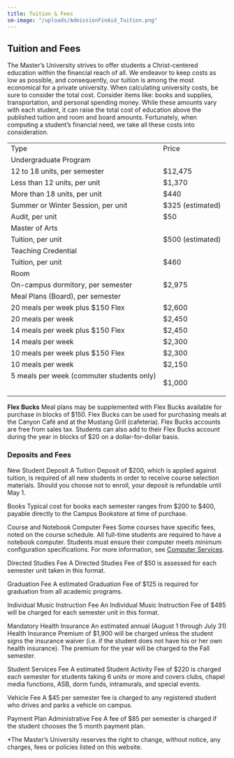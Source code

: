 ```yaml
---
title: Tuition & Fees
sm-image: "/uploads/AdmissionFinAid_Tuition.png"
---
```


## Tuition and Fees

The Master’s University strives to offer students a Christ-centered education within the financial reach of all. We endeavor to keep costs as low as possible, and consequently, our tuition is among the most economical for a private university. When calculating university costs, be sure to consider the total cost. Consider items like: books and supplies, transportation, and personal spending money. While these amounts vary with each student, it can raise the total cost of education above the published tuition and room and board amounts. Fortunately, when computing a student’s financial need, we take all these costs into consideration.

<table border="0" class="bordered">
<tbody>
<tr>
<td class="tmc_tblTmcTableHeader boldText"><span>Type</span></td>
<td class="tmc_tblTmcTableHeader boldText"><span>Price</span></td>
</tr>
<tr>
<td class="boldText" valign="top"><span><span>Undergraduate Program</span></span></td>
<td valign="top"> </td>
</tr>
<tr>
<td valign="top">12 to 18 units, per semester</td>
<td valign="top">$12,475</td>
</tr>
<tr>
<td valign="top">Less than 12 units, per unit</td>
<td valign="top"><span>$1,370</span></td>
</tr>
<tr>
<td valign="top">More than 18 units, per unit</td>
<td valign="top">$440</td>
</tr>
<tr>
<td valign="top">Summer or Winter Session, per unit</td>
<td valign="top">$325 (estimated) </td>
</tr>
<tr>
<td valign="top">Audit, per unit</td>
<td valign="top">$50</td>
</tr>
<tr>
<td class="boldText" valign="top"><span><span>Master of Arts</span></span></td>
<td valign="top"> </td>
</tr>
<tr>
<td valign="top">Tuition, per unit</td>
<td valign="top">$500 (estimated)</td>
</tr>
<tr>
<td class="boldText" valign="top"><span>Teaching Credential</span></td>
<td valign="top"> </td>
</tr>
<tr>
<td valign="top">Tuition, per unit</td>
<td valign="top"><span>$460</span></td>
</tr>
<tr>
<td class="boldText" valign="top"><span><span>Room</span></span></td>
<td valign="top"> </td>
</tr>
<tr>
<td valign="top">On-campus dormitory, per semester</td>
<td valign="top">$2,975</td>
</tr>
<tr>
<td class="boldText" valign="top"><span><span>Meal Plans (Board), per semester</span></span></td>
<td valign="top"> </td>
</tr>
<tr>
<td valign="top">20 meals per week plus $150 Flex</td>
<td valign="top"><span>$2,600</span></td>
</tr>
<tr>
<td valign="top">20 meals per week</td>
<td valign="top"><span>$2,450</span></td>
</tr>
<tr>
<td valign="top">14 meals per week plus $150 Flex</td>
<td valign="top"><span>$2,450</span></td>
</tr>
<tr>
<td valign="top">14 meals per week</td>
<td valign="top"><span>$2,300</span></td>
</tr>
<tr>
<td valign="top">10 meals per week plus $150 Flex</td>
<td valign="top"><span>$2,300</span></td>
</tr>
<tr>
<td valign="top">10 meals per week</td>
<td valign="top"><span>$2,150</span></td>
</tr>
<tr>
<td valign="top">5 meals per week (commuter students only)</td>
<td valign="top">
<p><span>$1,</span>000</p>
</td>
</tr>
</tbody>
</table>

**Flex Bucks**
Meal plans may be supplemented with Flex Bucks available for purchase in blocks of $150. Flex Bucks can be used for purchasing meals at the Canyon Café and at the Mustang Grill (cafeteria). Flex Bucks accounts are free from sales tax. Students can also add to their Flex Bucks account during the year in blocks of $20 on a dollar-for-dollar basis.

### Deposits and Fees

New Student Deposit
A Tuition Deposit of $200, which is applied against tuition, is required of all new students in order to receive course selection materials. Should you choose not to enroll, your deposit is refundable until May 1.

Books
Typical cost for books each semester ranges from $200 to $400, payable directly to the Campus Bookstore at time of purchase.

Course and Notebook Computer Fees
Some courses have specific fees, noted on the course schedule. All full-time students are required to have a notebook computer. Students must ensure their computer meets minimum configuration specifications. For more information, see [Computer Services](http://www.masters.edu/campuslinks/computerservices/studentcompinfo/notebookguide.aspx "Computer Services").

Directed Studies Fee
A Directed Studies Fee of $50 is assessed for each semester unit taken in this format.

Graduation Fee
A estimated Graduation Fee of $125 is required for graduation from all academic programs.

Individual Music Instruction Fee
An Individual Music Instruction Fee of $485 will be charged for each semester unit in this format.

Mandatory Health Insurance
An estimated annual (August 1 through July 31) Health Insurance Premium of $1,900 will be charged unless the student signs the insurance waiver (i.e. if the student does not have his or her own health insurance). The premium for the year will be charged to the Fall semester.

Student Services Fee
A estimated Student Activity Fee of $220 is charged each semester for students taking 6 units or more and covers clubs, chapel media functions, ASB, dorm funds, intramurals, and special events.

Vehicle Fee
A $45 per semester fee is charged to any registered student who drives and parks a vehicle on campus.

Payment Plan Administrative Fee
A fee of $85 per semester is charged if the student chooses the 5 month payment plan.

\*The Master’s University reserves the right to change, without notice, any charges, fees or policies listed on this website.